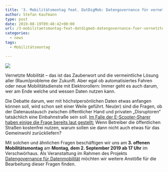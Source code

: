 ```yaml
---
title: '3. Mobilitätsmontag feat. DatDigMob: Datengovernance für vernetzte Mobilität!'
author: Stefan Kaufmann
type: post
date: 2019-08-19T09:48:42+00:00
url: /3-mobilitaetsmontag-feat-datdigmob-datengovernance-fuer-vernetzte-mobilitaet/
categories:
  - news
tags:
  - Mobilitätsmontag

---
```

![](https://verschwoerhaus.de/wp-content/uploads/2019/08/Flyer_Mobilitätsmontag3-1.png)

Vernetzte Mobilität – das ist das Zauberwort und die vermeintliche Lösung aller (Raum)probleme der Zukunft. Aber egal ob automatisiertes Fahren oder neue Mobilitätsdienste mit Elektrorollern: Immer geht es auch darum, wer am Ende welche und wessen Daten nutzen kann.

Die Debatte darum, wer mit höchstpersönlichen Daten etwas anfangen können soll, wird schon seit einer Weile geführt. Neu(er) sind die Fragen, ob der Datenaustausch zwischen öffentlicher Hand und privaten „Disruptoren“ tatsächlich eine Einbahnstraße sein soll. [Im Falle der E-Scooter-Sharer haben einige die Frage bereits laut gestellt:][1] Wenn Betreiber die öffentlichen Straßen kostenfrei nutzen, warum sollen sie dann nicht auch etwas für das Gemeinwohl zurückliefern?

Mit solchen und ähnlichen Fragen beschäftigen wir uns am **3. offenen Mobilitätsmontag** am **Montag, dem 2. September 2019 ab 17 Uhr** im Verschwörhaus. Als Veranstaltung im Rahmen des Projekts [Datengovernance für Datenmobilität][2] möchten wir weitere Anstöße für die Bearbeitung dieser Fragen finden.

 [1]: https://www.zukunft-mobilitaet.net/169402/analyse/rollersharing-regulierung-kommunen-international-mobility-data-specification/
 [2]: https://www.bmvi.de/SharedDocs/DE/Artikel/DG/mfund-projekte/datdigmob.html?nn=326002